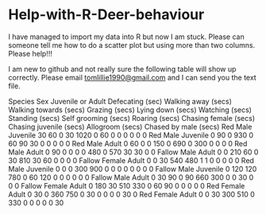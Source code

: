 # Help-with-R-Deer-behaviour
I have managed to import my data into R but now I am stuck. Please can someone tell me how to do a scatter plot but using more than two columns. Please help!!!

I am new to github and not really sure the following table will show up correctly. Please email tomlillie1990@gmail.com and I can send you the text file.




Species	Sex	Juvenile or Adult	Defecating (sec)	Walking away (secs)	Walking towards (secs)	Grazing (secs)	Lying down (secs)	Watching (secs)	Standing (secs)	Self grooming (secs)	Roaring (secs)	Chasing female (secs)	Chasing juvenile (secs)	Allogroom (secs)	Chased by male (secs)
Red	Male	Juvenile	30	60	0	30	1020	0	60	0	0	0	0	0	0
Red	Male	Juvenile	0	90	0	930	0	60	90	30	0	0	0	0	0
Red	Male	Adult	0	60	0	0	150	0	690	0	300	0	0	0	0
Red	Male	Adult	0	90	0	0	0	0	480	0	570	30	30	0	0
Fallow	Male	Adult	0	0	210	60	0	30	810	30	60	0	0	0	0
Fallow	Female	Adult	0	0	30	540	480		1	1	0	0	0	0	0
Red	Male	Juvenile	0	0	0	300	900	0	0	0	0	0	0	0	0
Fallow	Male	Juvenile	0	120	120	780	0	60	120	0	0	0	0	0	0
Fallow	Male	Adult	0	30	90	0	90	660	300	0	0	30	0	0	0
Fallow	Female	Adult	0	180	30	510	330	0	60	90	0	0	0	0	0
Red	Female	Adult	0	30	0	360	750	0	30	0	0	0	0	30	0
Red	Female	Adult	0	0	30	300	510	0	330	0	0	0	0	0	30
